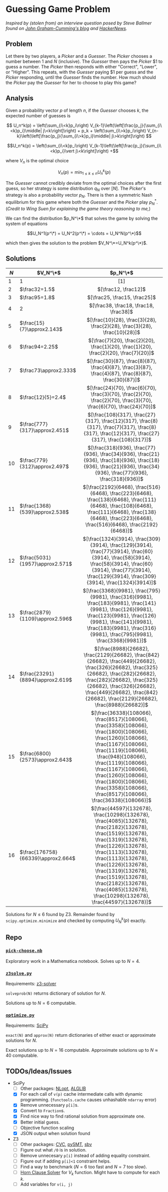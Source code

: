 # Guessing Game Problem

_Inspired by (stolen from) an interview question posed by Steve Ballmer found on [John Graham-Cumming's blog](https://blog.jgc.org/2024/09/steve-ballmers-binary-search-interview.html) and [HackerNews](https://news.ycombinator.com/item?id=41434637)._

## Problem
Let there by two players, a _Picker_ and a _Guesser_.  The _Picker_ chooses a number between $1$ and $N$ (inclusive).  The _Guesser_ then pays the _Picker_ \$1 to guess a number.  The _Picker_ then responds with either "Correct", "Lower", or "Higher".  This repeats, with the _Guesser_ paying \$1 per guess and the _Picker_ responding, until the _Guesser_ finds the number.  How much should the _Picker_ pay the _Guesser_ for her to choose to play this game?

## Analysis
Given a probability vector $p$ of length $n$, if the _Guesser_ chooses $k$, the expected number of guesses is

$$
U_n^k(p) =
    \left(\sum_{i\<k}p_i\right) V_{k-1}\left(\left[\frac{p_j}{\sum_{i\<k}p_i}\middle| j\<k\right]\right) +
    p_k +
    \left(\sum_{i\>k}p_i\right) V_{n-k}\left(\left[\frac{p_j}{\sum_{i\>k}p_i}\middle| j\>k\right]\right)
$$

$$U_n^k(p) = \left(\sum_{i\<k}p_i\right) V_{k-1}\left(\left[\frac{p_j}{\sum_{i\<k}p_i}\vert j\<k\right]\right) +$$

where $V_n$ is the optimal choice

$$V_n(p) = \min_{1\leq k\leq n} U_n^k(p)$$

The _Guesser_ cannot credibly deviate from the optimal choices after the first guess, so her strategy is some distribution $q_N$ over $[N]$.  The _Picker_'s strategy is also a probability vector $p_N$.  There is then a symmetric Nash equilibrium for this game where both the _Guesser_ and the _Picker_ play $p_N^*$.  (_Credit to Wing Suen for explaining the game theory reasoning to me,_)

We can find the distribution $p_N^\*$ that solves the game by solving the system of equations

$$U_N^1(p^\*) = U_N^2(p^\*) = \cdots = U_N^N(p^\*)$$

which then gives the solution to the problem $V_N^\*=U_N^k(p^\*)$.

## Solutions
$N$ | $V_N^\*$ | $p_N^\*$
-|-|:-:
$1$ | $1$ | $[1]$
$2$ | $\frac32=1.5$ | $[\frac12, \frac12]$
$3$ | $\frac95=1.8$ | $[\frac25, \frac15, \frac25]$
$4$ | $2$ | $[\frac38, \frac18, \frac18, \frac38]$
$5$ | $\frac{15}{7}\approx2.143$ | $[\frac{10}{28}, \frac{3}{28}, \frac{2}{28}, \frac{3}{28}, \frac{10}{28}]$
$6$ | $\frac94=2.25$ | $[\frac{7}{20}, \frac{2}{20}, \frac{1}{20}, \frac{1}{20}, \frac{2}{20}, \frac{7}{20}]$
$7$ | $\frac73\approx2.333$ | $[\frac{30}{87}, \frac{8}{87}, \frac{4}{87}, \frac{3}{87}, \frac{4}{87}, \frac{8}{87}, \frac{30}{87}]$
$8$ | $\frac{12}{5}=2.4$ | $[\frac{24}{70}, \frac{6}{70}, \frac{3}{70}, \frac{2}{70}, \frac{2}{70}, \frac{3}{70}, \frac{6}{70}, \frac{24}{70}]$
$9$ | $\frac{777}{317}\approx2.451$ | $[\frac{108}{317}, \frac{27}{317}, \frac{12}{317}, \frac{8}{317}, \frac{7}{317}, \frac{8}{317}, \frac{12}{317}, \frac{27}{317}, \frac{108}{317}]$
$10$ | $\frac{779}{312}\approx2.497$ | $[\frac{318}{936}, \frac{77}{936}, \frac{34}{936}, \frac{21}{936}, \frac{18}{936}, \frac{18}{936}, \frac{21}{936}, \frac{34}{936}, \frac{77}{936}, \frac{318}{936}]$
$11$ | $\frac{1368}{539}\approx2.538$ | $[\frac{2192}{6468}, \frac{516}{6468}, \frac{223}{6468}, \frac{138}{6468}, \frac{111}{6468}, \frac{108}{6468}, \frac{111}{6468}, \frac{138}{6468}, \frac{223}{6468}, \frac{516}{6468}, \frac{2192}{6468}]$
$12$ | $\frac{5031}{1957}\approx2.571$ | $[\frac{1324}{3914}, \frac{309}{3914}, \frac{129}{3914}, \frac{77}{3914}, \frac{60}{3914}, \frac{58}{3914}, \frac{58}{3914}, \frac{60}{3914}, \frac{77}{3914}, \frac{129}{3914}, \frac{309}{3914}, \frac{1324}{3914}]$
$13$ | $\frac{2879}{1109}\approx2.596$ | $[\frac{3368}{9981}, \frac{795}{9981}, \frac{316}{9981}, \frac{183}{9981}, \frac{141}{9981}, \frac{126}{9981}, \frac{123}{9981}, \frac{126}{9981}, \frac{141}{9981}, \frac{183}{9981}, \frac{316}{9981}, \frac{795}{9981}, \frac{3368}{9981}]$
$14$ | $\frac{23291}{8894}\approx2.619$ | $[\frac{8988}{26682}, \frac{2129}{26682}, \frac{842}{26682}, \frac{449}{26682}, \frac{326}{26682}, \frac{325}{26682}, \frac{282}{26682}, \frac{282}{26682}, \frac{325}{26682}, \frac{326}{26682}, \frac{449}{26682}, \frac{842}{26682}, \frac{2129}{26682}, \frac{8988}{26682}]$
$15$ | $\frac{6800}{2573}\approx2.643$ | $[\frac{36338}{108066}, \frac{8517}{108066}, \frac{3358}{108066}, \frac{1800}{108066}, \frac{1260}{108066}, \frac{1167}{108066}, \frac{1119}{108066}, \frac{948}{108066}, \frac{1119}{108066}, \frac{1167}{108066}, \frac{1260}{108066}, \frac{1800}{108066}, \frac{3358}{108066}, \frac{8517}{108066}, \frac{36338}{108066}]$
$16$ | $\frac{176758}{66339}\approx2.664$ | $[\frac{44597}{132678}, \frac{10298}{132678}, \frac{4085}{132678}, \frac{2182}{132678}, \frac{1519}{132678}, \frac{1319}{132678}, \frac{1226}{132678}, \frac{1113}{132678}, \frac{1113}{132678}, \frac{1226}{132678}, \frac{1319}{132678}, \frac{1519}{132678}, \frac{2182}{132678}, \frac{4085}{132678}, \frac{10298}{132678}, \frac{44597}{132678}]$

Solutions for $N\leq6$ found by Z3.  Remainder found by `scipy.optimize.minimize` and checked by computing $U_N^k(p)$ exactly.

## Repo
### [`pick-choose.nb`](z3solve.py)
Exploratory work in a Mathematica notebook.  Solves up to $N=4$.

### [`z3solve.py`](z3solve.py)
Requirements: [z3-solver](https://github.com/Z3Prover/z3)

`solveprob(N)` returns dictionary of solution for $N$.

Solutions up to $N=6$ computable.

### [`optimize.py`](optimize.py)
Requirements: [SciPy](https://scipy.org/)

`exact(N)` and `approx(N)` return dictionaries of either exact or approximate solutions for $N$.

Exact solutions up to $N=16$ computable.  Approximate solutions up to $N\approx40$ computable.

## TODOs/Ideas/Issues
- SciPy
    - [ ] Other packages: [NLopt](https://nlopt.readthedocs.io/en/latest/), [ALGLIB](https://www.alglib.net/)
    - [x] For each call of `v(p)` cache intermediate calls with dynamic programming.  (`functools.cache` causes unhashable `ndarray` error)
    - [x] Remove unnecessary `p[i]`s.
    - [x] Convert to `Fraction`s.
    - [x] Find nice way to find rational solution from approximate one.
    - [x] Better initial guess.
    - [ ] Objective function scaling
    - [x] JSON output when solution found
- Z3
    - [ ] Other packages: [CVC](https://cvc5.github.io/docs-ci/docs-main/), [pySMT](https://pysmt.readthedocs.io/en/latest/index.html), [sbv](https://hackage.haskell.org/package/sbv)
    - [ ] Figure out what `/0` is in solution.
    - [ ] Remove unnecesary `p[i]` instead of adding equality constraint.
    - [ ] Figure out if adding `p[i]<1` constraint helps.
    - [ ] Find a way to benchmark ($N=6$ too fast and $N=7$ too slow).
    - [ ] [Horn Clause Solver](https://theory.stanford.edu/~nikolaj/programmingz3.html#sec-horn-clause-solver) for $V_k$ function.  Might have to compute for each $k$.
    - [ ] Add variables for `v(i, j)`
